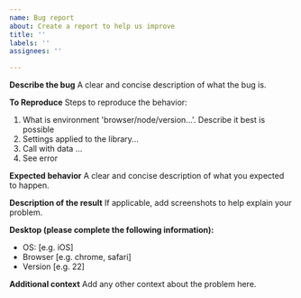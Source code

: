 ```yaml
---
name: Bug report
about: Create a report to help us improve
title: ''
labels: ''
assignees: ''

---
```


**Describe the bug**
A clear and concise description of what the bug is.

**To Reproduce**
Steps to reproduce the behavior:
1. What is environment  'browser/node/version...'. Describe it best is possible
2. Settings applied to the library...
3. Call with data ...
4. See error

**Expected behavior**
A clear and concise description of what you expected to happen.

**Description of the result**
If applicable, add screenshots to help explain your problem.

**Desktop (please complete the following information):**
 - OS: [e.g. iOS]
 - Browser [e.g. chrome, safari]
 - Version [e.g. 22]

**Additional context**
Add any other context about the problem here.
